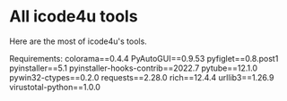 # All icode4u tools
 Here are the most of icode4u's tools.

Requirements:
colorama==0.4.4
PyAutoGUI==0.9.53
pyfiglet==0.8.post1
pyinstaller==5.1
pyinstaller-hooks-contrib==2022.7
pytube==12.1.0
pywin32-ctypes==0.2.0
requests==2.28.0
rich==12.4.4
urllib3==1.26.9
virustotal-python==1.0.0

